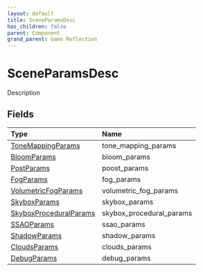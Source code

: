 ```yaml
---
layout: default
title: SceneParamsDesc
has_children: false
parent: Component
grand_parent: Game Reflection
---
```

# SceneParamsDesc
Description 

## Fields

| Type | Name |
|:----------|:--------------|
| [ToneMappingParams](/riftbreaker-wiki/docs/game-reflection/classes/tone_mapping_params/) | tone_mapping_params |
| [BloomParams](/riftbreaker-wiki/docs/game-reflection/classes/bloom_params/) | bloom_params |
| [PostParams](/riftbreaker-wiki/docs/game-reflection/components/post_params/) | poost_params |
| [FogParams](/riftbreaker-wiki/docs/game-reflection/classes/fog_params/) | fog_params |
| [VolumetricFogParams](/riftbreaker-wiki/docs/game-reflection/classes/volumetric_fog_params/) | volumetric_fog_params |
| [SkyboxParams](/riftbreaker-wiki/docs/game-reflection/classes/skybox_params/) | skybox_params |
| [SkyboxProceduralParams](/riftbreaker-wiki/docs/game-reflection/classes/skybox_procedural_params/) | skybox_procedural_params |
| [SSAOParams](/riftbreaker-wiki/docs/game-reflection/classes/s_s_a_o_params/) | ssao_params |
| [ShadowParams](/riftbreaker-wiki/docs/game-reflection/classes/shadow_params/) | shadow_params |
| [CloudsParams](/riftbreaker-wiki/docs/game-reflection/classes/clouds_params/) | clouds_params |
| [DebugParams](/riftbreaker-wiki/docs/game-reflection/classes/debug_params/) | debug_params |

